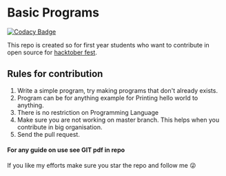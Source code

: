 # Basic Programs

[![Codacy Badge](https://api.codacy.com/project/badge/Grade/d110551466244f7d91cdb148d467c5f3)](https://app.codacy.com/app/meetupradyuman/Basic_programs?utm_source=github.com&utm_medium=referral&utm_content=legendary-acp/Basic_programs&utm_campaign=Badge_Grade_Dashboard)

This repo is created so for first year students who want to contribute in open source for [hacktober fest](https://hacktoberfest.digitalocean.com/).


## Rules for contribution

1) Write a simple program, try making programs that don't already exists.
2) Program can be for anything example for Printing hello world to anything.
3) There is no restriction on Programming Language
4) Make sure you are not working on master branch. This helps when you contribute in big organisation.
5) Send the pull request.

#### For any guide on use see GIT pdf in repo

If you like my efforts make sure you star the repo and follow me 😜
